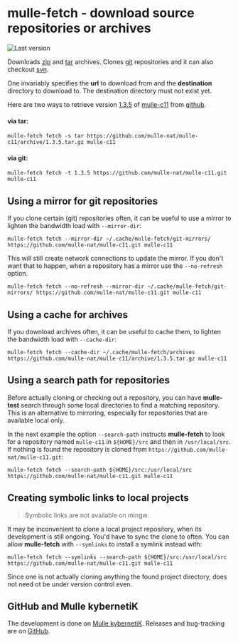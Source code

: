 # mulle-fetch - download source repositories or archives

![Last version](https://img.shields.io/github/tag/mulle-nat/mulle-fetch.svg)

Downloads [zip](http://eab.abime.net/showthread.php?t=5025) and [tar](http://www.grumpynerd.com/?p=132) archives.
Clones [git](//enux.pl/article/en/2014-01-21/why-git-sucks) repositories and
it can also checkout
[svn](//andreasjacobsen.com/2008/10/26/subversion-sucks-get-over-it/).

One invariably specifies the **url** to download from and the **destination**
directory to download to. The destination directory must not exist yet.

Here are two ways to retrieve version
[1.3.5](//github.com/mulle-nat/mulle-c11/releases/tag/1.3.5)
of [mulle-c11](//github.com/mulle-nat/mulle-c11) from
[github](//github.com).

#### via tar:

```
mulle-fetch fetch -s tar https://github.com/mulle-nat/mulle-c11/archive/1.3.5.tar.gz mulle-c11
```

#### via git:

```
mulle-fetch fetch -t 1.3.5 https://github.com/mulle-nat/mulle-c11.git mulle-c11
```

## Using a mirror for git repositories

If you clone certain (git) repositories often, it can be useful to use a mirror
to lighten the bandwidth load with `--mirror-dir`:

```
mulle-fetch fetch --mirror-dir ~/.cache/mulle-fetch/git-mirrors/ https://github.com/mulle-nat/mulle-c11.git mulle-c11
```

This will still create network connections to update the mirror. If you don't
want that to happen, when a repository has a mirror use the `--no-refresh`
option.

```
mulle-fetch fetch --no-refresh --mirror-dir ~/.cache/mulle-fetch/git-mirrors/ https://github.com/mulle-nat/mulle-c11.git mulle-c11
```

## Using a cache for archives

If you download archives often, it can be useful to cache them, to lighten the
bandwidth load with `--cache-dir`:

```
mulle-fetch fetch --cache-dir ~/.cache/mulle-fetch/archives https://github.com/mulle-nat/mulle-c11/archive/1.3.5.tar.gz mulle-c11
```

## Using a search path for repositories

Before actually cloning or checking out a repository, you can have **mulle-test**
search through some local directories to find a matching repository. This is
an alternative to mirroring, especially for repositories that are available
local only.

In the next example the option `--search-path` instructs **mulle-fetch** to look for a repository named `mulle-c11` in `${HOME}/src` and
then in `/usr/local/src`. If nothing is found the repository is cloned from
`https://github.com/mulle-nat/mulle-c11.git`:

```
mulle-fetch fetch --search-path ${HOME}/src:/usr/local/src https://github.com/mulle-nat/mulle-c11.git mulle-c11
```

## Creating symbolic links to local projects 

> Symbolic links are not available on mingw.

It may be inconvenient to clone a local project repository, when its
development is still ongoing. You'd have to sync the clone to often.
You can allow **mulle-fetch** with `--symlinks` to install a symlink instead with:

```
mulle-fetch fetch --symlinks --search-path ${HOME}/src:/usr/local/src https://github.com/mulle-nat/mulle-c11.git mulle-c11
```

Since one is not actually cloning anything the found project directory, does
not need ot be under version control even.


## GitHub and Mulle kybernetiK

The development is done on [Mulle kybernetiK](https://www.mulle-kybernetik.com/software/git/mulle-fetch/master). Releases and bug-tracking are on [GitHub](https://github.com/{{PUBLISHER}}/mulle-fetch).


